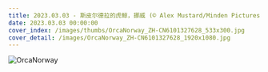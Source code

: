 ```yaml
---
title: 2023.03.03 - 斯皮尔德拉的虎鲸，挪威 (© Alex Mustard/Minden Pictures)
date: 2023.03.03 00:00:00
cover_index: /images/thumbs/OrcaNorway_ZH-CN6101327628_533x300.jpg
cover_detail: /images/OrcaNorway_ZH-CN6101327628_1920x1080.jpg
---
```


![OrcaNorway](/images/OrcaNorway_ZH-CN6101327628_1920x1080.jpg)
